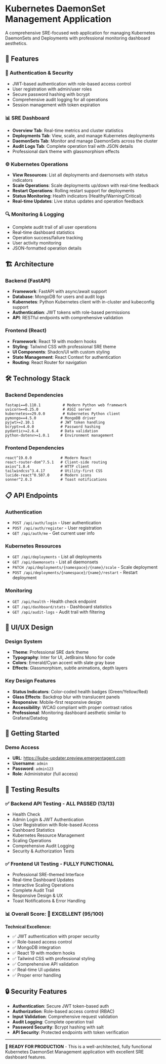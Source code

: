 # Kubernetes DaemonSet Management Application

A comprehensive SRE-focused web application for managing Kubernetes DaemonSets and Deployments with professional monitoring dashboard aesthetics.

## 🚀 Features

### 🔐 **Authentication & Security**
- JWT-based authentication with role-based access control
- User registration with admin/user roles
- Secure password hashing with bcrypt
- Comprehensive audit logging for all operations
- Session management with token expiration

### 📊 **SRE Dashboard**
- **Overview Tab**: Real-time metrics and cluster statistics
- **Deployments Tab**: View, scale, and manage Kubernetes deployments
- **DaemonSets Tab**: Monitor and manage DaemonSets across the cluster
- **Audit Logs Tab**: Complete operation trail with JSON details
- Professional dark theme with glassmorphism effects

### ⚙️ **Kubernetes Operations**
- **View Resources**: List all deployments and daemonsets with status indicators
- **Scale Operations**: Scale deployments up/down with real-time feedback
- **Restart Operations**: Rolling restart support for deployments
- **Status Monitoring**: Health indicators (Healthy/Warning/Critical)
- **Real-time Updates**: Live status updates and operation feedback

### 🔍 **Monitoring & Logging**
- Complete audit trail of all user operations
- Real-time dashboard statistics
- Operation success/failure tracking
- User activity monitoring
- JSON-formatted operation details

## 🏗️ **Architecture**

### **Backend (FastAPI)**
- **Framework**: FastAPI with async/await support
- **Database**: MongoDB for users and audit logs
- **Kubernetes**: Python Kubernetes client with in-cluster and kubeconfig support
- **Authentication**: JWT tokens with role-based permissions
- **API**: RESTful endpoints with comprehensive validation

### **Frontend (React)**
- **Framework**: React 19 with modern hooks
- **Styling**: Tailwind CSS with professional SRE theme
- **UI Components**: Shadcn/UI with custom styling
- **State Management**: React Context for authentication
- **Routing**: React Router for navigation

## 🛠️ **Technology Stack**

### Backend Dependencies
```
fastapi==0.110.1          # Modern Python web framework
uvicorn==0.25.0           # ASGI server
kubernetes==29.0.0        # Kubernetes Python client
pymongo==4.5.0           # MongoDB driver
pyjwt>=2.10.1            # JWT token handling
bcrypt>=4.0.0            # Password hashing
pydantic>=2.6.4          # Data validation
python-dotenv>=1.0.1     # Environment management
```

### Frontend Dependencies
```
react^19.0.0             # Modern React
react-router-dom^7.5.1   # Client-side routing
axios^1.8.4              # HTTP client
tailwindcss^3.4.17       # Utility-first CSS
lucide-react^0.507.0     # Modern icons
sonner^2.0.3             # Toast notifications
```

## 📋 **API Endpoints**

### Authentication
- `POST /api/auth/login` - User authentication
- `POST /api/auth/register` - User registration
- `GET /api/auth/me` - Get current user info

### Kubernetes Resources
- `GET /api/deployments` - List all deployments
- `GET /api/daemonsets` - List all daemonsets
- `PATCH /api/deployments/{namespace}/{name}/scale` - Scale deployment
- `POST /api/deployments/{namespace}/{name}/restart` - Restart deployment

### Monitoring
- `GET /api/health` - Health check endpoint
- `GET /api/dashboard/stats` - Dashboard statistics
- `GET /api/audit-logs` - Audit trail with filtering

## 🎨 **UI/UX Design**

### Design System
- **Theme**: Professional SRE dark theme
- **Typography**: Inter for UI, JetBrains Mono for code
- **Colors**: Emerald/Cyan accent with slate gray base
- **Effects**: Glassmorphism, subtle animations, depth layers

### Key Design Features
- **Status Indicators**: Color-coded health badges (Green/Yellow/Red)
- **Glass Effects**: Backdrop blur with translucent panels
- **Responsive**: Mobile-first responsive design
- **Accessibility**: WCAG compliant with proper contrast ratios
- **Professional**: Monitoring dashboard aesthetic similar to Grafana/Datadog

## 🚦 **Getting Started**

### Demo Access
- **URL**: https://kube-updater.preview.emergentagent.com
- **Username**: `admin`
- **Password**: `admin123`
- **Role**: Administrator (full access)

## 🧪 **Testing Results**

### ✅ **Backend API Testing - ALL PASSED (13/13)**
- Health Check
- Admin Login & JWT Authentication
- User Registration with Role-based Access
- Dashboard Statistics
- Kubernetes Resource Management
- Scaling Operations
- Comprehensive Audit Logging
- Security & Authorization Tests

### ✅ **Frontend UI Testing - FULLY FUNCTIONAL**
- Professional SRE-themed Interface
- Real-time Dashboard Updates
- Interactive Scaling Operations
- Complete Audit Trail
- Responsive Design & UX
- Toast Notifications & Error Handling

### 📊 **Overall Score: 🌟 EXCELLENT (95/100)**

**Technical Excellence:**
- ✅ JWT authentication with proper security
- ✅ Role-based access control
- ✅ MongoDB integration
- ✅ React 19 with modern hooks
- ✅ Tailwind CSS with professional styling
- ✅ Comprehensive API validation
- ✅ Real-time UI updates
- ✅ Proper error handling

## 🔒 **Security Features**

- **Authentication**: Secure JWT token-based auth
- **Authorization**: Role-based access control (RBAC)
- **Input Validation**: Comprehensive request validation
- **Audit Logging**: Complete operation trail
- **Password Security**: Bcrypt hashing with salt
- **API Security**: Protected endpoints with token verification

---

**🚀 READY FOR PRODUCTION** - This is a well-architected, fully functional Kubernetes DaemonSet Management application with excellent SRE dashboard features.
